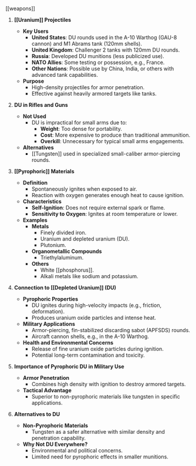 [[weapons]]

1. **[[Uranium]] Projectiles**
   - **Key Users**
     - **United States**: DU rounds used in the A-10 Warthog (GAU-8 cannon) and M1 Abrams tank (120mm shells).
     - **United Kingdom**: Challenger 2 tanks with 120mm DU rounds.
     - **Russia**: Developed DU munitions (less publicized use).
     - **NATO Allies**: Some testing or possession, e.g., France.
     - **Other Nations**: Possible use by China, India, or others with advanced tank capabilities.
   - **Purpose**
     - High-density projectiles for armor penetration.
     - Effective against heavily armored targets like tanks.

2. **DU in Rifles and Guns**
   - **Not Used**
     - DU is impractical for small arms due to:
       - **Weight**: Too dense for portability.
       - **Cost**: More expensive to produce than traditional ammunition.
       - **Overkill**: Unnecessary for typical small arms engagements.
   - **Alternatives**
     - [[Tungsten]] used in specialized small-caliber armor-piercing rounds.

3. **[[Pyrophoric]] Materials**
   - **Definition**
     - Spontaneously ignites when exposed to air.
     - Reaction with oxygen generates enough heat to cause ignition.
   - **Characteristics**
     - **Self-Ignition**: Does not require external spark or flame.
     - **Sensitivity to Oxygen**: Ignites at room temperature or lower.
   - **Examples**
     - **Metals**
       - Finely divided iron.
       - Uranium and depleted uranium (DU).
       - Plutonium.
     - **Organometallic Compounds**
       - Triethylaluminum.
     - **Others**
       - White [[phosphorus]].
       - Alkali metals like sodium and potassium.

4. **Connection to [[Depleted Uranium]] (DU)**
   - **Pyrophoric Properties**
     - DU ignites during high-velocity impacts (e.g., friction, deformation).
     - Produces uranium oxide particles and intense heat.
   - **Military Applications**
     - Armor-piercing, fin-stabilized discarding sabot (APFSDS) rounds.
     - Aircraft cannon shells, e.g., in the A-10 Warthog.
   - **Health and Environmental Concerns**
     - Release of fine uranium oxide particles during ignition.
     - Potential long-term contamination and toxicity.

5. **Importance of Pyrophoric DU in Military Use**
   - **Armor Penetration**
     - Combines high density with ignition to destroy armored targets.
   - **Tactical Advantage**
     - Superior to non-pyrophoric materials like tungsten in specific applications.

6. **Alternatives to DU**
   - **Non-Pyrophoric Materials**
     - Tungsten as a safer alternative with similar density and penetration capability.
   - **Why Not DU Everywhere?**
     - Environmental and political concerns.
     - Limited need for pyrophoric effects in smaller munitions.